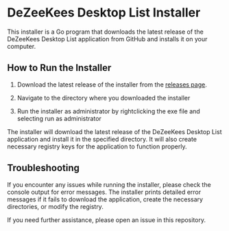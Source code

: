 # DeZeeKees Desktop List Installer

This installer is a Go program that downloads the latest release of the DeZeeKees Desktop List application from GitHub and installs it on your computer.

## How to Run the Installer

1. Download the latest release of the installer from the [releases page](https://github.com/dezeekees/dezeekeesdesktoplist-installer/releases).


2. Navigate to the directory where you downloaded the installer

4. Run the installer as administrator by rightclicking the exe file and selecting run as administrator

The installer will download the latest release of the DeZeeKees Desktop List application and install it in the specified directory. It will also create necessary registry keys for the application to function properly.

## Troubleshooting

If you encounter any issues while running the installer, please check the console output for error messages. The installer prints detailed error messages if it fails to download the application, create the necessary directories, or modify the registry.

If you need further assistance, please open an issue in this repository.